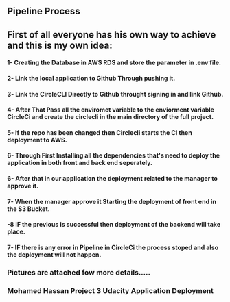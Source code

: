 ## Pipeline Process

## First of all everyone has his own way to achieve and this is my own idea:

#### 1- Creating the Database in AWS RDS and store the parameter in .env file.

#### 2- Link the local application to Github Through pushing it.

#### 3- Link the CircleCLI Directly to Github throught signing in and link Github.

#### 4- After That Pass all the enviromet variable to the enviorment variable CircleCi and create the circlecli in the main directory of the full project.

#### 5- If the repo has been changed then Circlecli starts the CI then deployment to AWS.

#### 6- Through First Installing all the dependencies that's need to deploy the application in both front and back end seperately.

#### 6- After that in our application the deployment related to the manager to approve it.

#### 7- When the manager approve it Starting the deployment of front end in the S3 Bucket.

#### -8 IF the previous is successful then deployment of the backend will take place.

#### 7- IF there is any error in Pipeline in CircleCi the process stoped and also the deployment will not happen.


### Pictures are attached fow more details.....
### Mohamed Hassan Project 3 Udacity Application Deployment